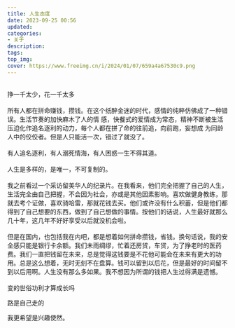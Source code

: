 ```yaml
---
title: 人生态度
date: 2023-09-25 00:56
updated: 
categories:
- 关于
description:
tags:
top_img: 
cover: https://www.freeimg.cn/i/2024/01/07/659a4a67530c9.png
---
```

<br/>
    挣一千太少，花一千太多<br/>
<br/>
    所有人都在拼命赚钱，攒钱。在这个纸醉金迷的时代，感情的纯粹仿佛成了一种错误。生活节奏的加快麻木了人的情
感，快餐式的爱情成为常态，精神不断被生活压迫化作追名逐利的动力，每个人都在拼了命的往前追，向前跑，妄想成
为同龄人中的佼佼者。但是人只能活一次，错过了就没了。<br/>
<br/>
    有人追名逐利，有人溺死情海，有人困惑一生不得其道。<br/>
    <br/>
    人生是多样的，是唯一，不可复制的。<br/>
    <br/>
    我之前看过一个采访留美华人的纪录片。在我看来，他们完全把握了自己的人生，生活完全由自己把握，不会因为社会，亦或是其他因素影响。喜欢做健身教练，那就去考个证做，喜欢骑哈雷，那就花钱去买。他们或许没有什么积蓄，但是他们都得到了自己想要的东西，做到了自己想做的事情。按他们的话说，人生最好就那么几十年，这几年不好好享受以后就没机会啦。<br/>
<br/>
但是在国内，也包括我在内吧，都是想着如何拼命攒钱，省钱。换句话说，我的安全感只能是银行卡余额。我们未雨绸缪，忙着还房贷，车贷，为了挣老时的医药费。我们一直把钱留在未来，总是觉得这钱要是不花他可能会在未来有更大的功用。总是这么想着，无时无刻不在盘算。钱可以留到以后花，但是最好的时间留不到以后用啊。人生没有那么多如果。我不想因为所谓的钱把人生过得满是遗憾。<br/>
<br/>
  变的世俗功利才算成长吗<br/>

  路是自己走的<br/>

  我更希望是兴趣使然。<br/>
<br/>